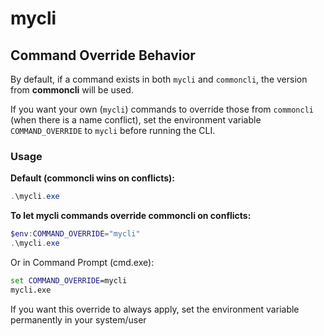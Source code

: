 # mycli

## Command Override Behavior

By default, if a command exists in both `mycli` and `commoncli`, the version from **commoncli** will be used.

If you want your own (`mycli`) commands to override those from `commoncli` (when there is a name conflict), set the environment variable `COMMAND_OVERRIDE` to `mycli` before running the CLI.

### Usage

**Default (commoncli wins on conflicts):**
```powershell
.\mycli.exe
```

**To let mycli commands override commoncli on conflicts:**
```powershell
$env:COMMAND_OVERRIDE="mycli"
.\mycli.exe
```

Or in Command Prompt (cmd.exe):
```cmd
set COMMAND_OVERRIDE=mycli
mycli.exe
```

If you want this override to always apply, set the environment variable permanently in your system/user